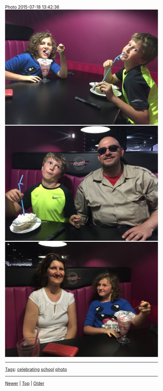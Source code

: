 <!--
title: Photo 2015-07-18 13
date: 2020-06-28T14:57:48.968Z
tags: celebrating, school, photo
-->










Photo 2015-07-18 13:42:36
![](124405874737-0.jpg)
![](124405874737-1.jpg)
![](124405874737-2.jpg)

<!--BOTTOM-POST-NAVIGATION-->
---

[Tags](tags.md): [celebrating](tag-celebrating.md) [school](tag-school.md) [photo](tag-photo.md)

---

[Newer](124401448922.md) | [Top](index.md) | [Older](124422253927.md)